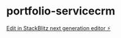 # portfolio-servicecrm

[Edit in StackBlitz next generation editor ⚡️](https://stackblitz.com/~/github.com/Creativeriot/portfolio-servicecrm)